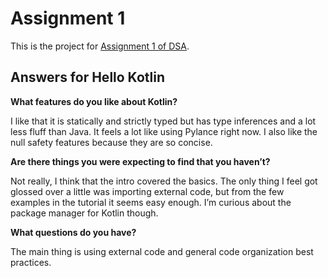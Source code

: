 # Assignment 1

This is the project for [Assignment 1 of DSA](https://olindsa2024.github.io/assignments/assignment_01). 

## Answers for Hello Kotlin

**What features do you like about Kotlin?**

I like that it is statically and strictly typed but has type inferences and a lot less fluff than Java. It feels a lot
like using Pylance right now. I also like the null safety features because they are so concise.

**Are there things you were expecting to find that you haven’t?**

Not really, I think that the intro covered the basics. The only thing I feel got glossed over a little was importing
external code, but from the few examples in the tutorial it seems easy enough. I’m curious about the package manager for
Kotlin though.

**What questions do you have?**

The main thing is using external code and general code organization best practices. 
